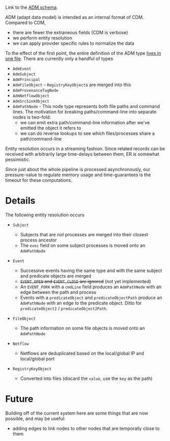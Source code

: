 Link to the [ADM schema][1].

ADM (adapt data model) is intended as an internal format of CDM. Compared to CDM, 

  * there are fewer the extraneous fields (CDM is verbose)
  * we perform entity resolution
  * we can apply provider specific rules to normalize the data

To the effect of the first point, the entire definition of the ADM type [lives in one file][0]. There
are currently only a handful of types 

  * `AdmEvent`
  * `AdmSubject`
  * `AdmPrincipal`
  * `AdmFileObject` - `RegistryKeyObject`s are merged into this
  * `AdmProvenanceTagNode`
  * `AdmNetflowObject`
  * `AdmSrcSinkObject`
  * `AdmPathNode` - This node type represents both file paths and command lines. The motivation for
     breaking paths/command-line into separate nodes is two-fold:
       - we can emit extra path/command-line information after we've emitted the object it refers to
       - we can do reverse lookups to see which files/processes share a path/command-line
       
Entity resolution occurs in a streaming fashion. Since related records can be received with
arbitrarily large time-delays between them, ER is somewhat pessimistic.

Since just about the whole pipeline is processed asynchronously, our pressure-value to regulate memory
usage and time-guarantees is the timeout for these computations. 

# Details

The following entity resolution occurs

  * `Subject`
      - Subjects that are _not_ processes are merged into their closest process ancestor
      - The `exec` field on some subject processes is moved onto an `AdmPathNode`

  * `Event`
      - Successive events having the same type and with the same subject and predicate objects are merged
      - <s>`EVENT_OPEN` and `EVENT_CLOSE` are ignored</s> (not yet implemented)
      - An `EVENT_FORK` with a `cmdLine` field produces an `AdmPathNode` with an edge between the path and process
      - Events with a `predicateObject` and `predicateObjectPath` produce an `AdmPathNode` with an edge
        to the predicate object. Ditto for `predicateObject2` / `predicateObject2Path`.

  * `FileObject`
      - The path information on some file objects is moved onto an `AdmPathNode`

  * `Netflow`
      - Netflows are deduplicated based on the local/global IP and local/global port
      
  * `RegistryKeyObject`
      - Converted into files (discard the `value`, use the `key` as the path)
      
# Future

Building off of the current system here are some things that are now possible, and may be useful:

  * adding edges to link nodes to other nodes that are temporally close to them  

  [0]: package.scala
  [1]: https://owncloud-tng.galois.com/index.php/s/I3tOvpXsnKjopce#pdfviewer
